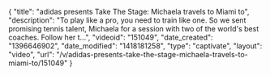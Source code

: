 {
    "title": "adidas presents Take The Stage: Michaela travels to Miami to",
    "description": "To play like a pro, you need to train like one. So we sent promising tennis talent, Michaela for a session with two of the world's best coaches. Follow her t...",
    "videoid": "151049",
    "date_created": "1396646902",
    "date_modified": "1418181258",
    "type": "captivate",
    "layout": "video",
    "url": "\/v\/adidas-presents-take-the-stage-michaela-travels-to-miami-to\/151049"
}